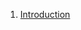 1. [Introduction](https://docs.google.com/presentation/d/1JvvZC-awfW6uUZlAtMpAhQ2U8BAkj-A6SiWle6IR7i8/edit?usp=sharing)
